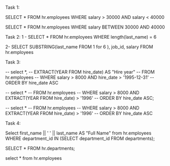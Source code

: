 Task 1: 

SELECT *
FROM hr.employees
WHERE salary > 30000
AND salary < 40000

SELECT *
FROM hr.employees
WHERE salary BETWEEN 30000 AND 40000


Task 2:
1 - 
SELECT *
FROM hr.employees
WHERE length(last_name) = 6

2- 
SELECT SUBSTRING(last_name FROM 1 for 6 ), job_id, salary
FROM hr.employees


Task 3:

-- select *, 
--     EXTRACT(YEAR FROM hire_date) AS "Hire year"
-- FROM hr.employees
-- WHERE salary > 8000 AND hire_date > '1995-12-31'
-- ORDER BY hire_date ASC


-- select *
-- FROM hr.employees
-- WHERE salary > 8000 AND EXTRACT(YEAR FROM hire_date) > '1996'
-- ORDER BY hire_date ASC;

-- select *
-- FROM hr.employees
-- WHERE salary > 8000 AND EXTRACT(YEAR FROM hire_date) > '1996'
-- ORDER BY hire_date ASC




Task 4:

Select first_name || ' ' || last_name AS "Full Name"
from hr.employees
WHERE department_id IN 
    (SELECT department_id FROM departments);



SELECT *
FROM hr.departments;

select *
from hr.employees
